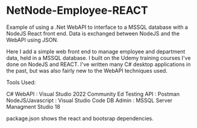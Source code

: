 # NetNode-Employee-REACT

Example of using a .Net WebAPI to interface to a  MSSQL database with a NodeJS React front end. Data is exchanged between NodeJS and the WebAPI using JSON.

Here I add a simple web front end to manage employee and department data, held in a MSSQL database.
I built on the Udemy training courses I've done on NodeJS and REACT.  I've written many C# desktop applications in the past, but was also fairly new to the WebAPI techniques used.

Tools Used:

C# WebAPI : Visual Studio 2022 Community Ed
Testing API : Postman
NodeJS/Javascript : Visual Studio Code
DB Admin : MSSQL Server Managment Studio 18

package.json shows the react and bootsrap dependencies.

